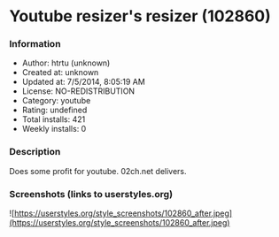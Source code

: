 # Youtube resizer's resizer (102860)

### Information
- Author: htrtu (unknown)
- Created at: unknown
- Updated at: 7/5/2014, 8:05:19 AM
- License: NO-REDISTRIBUTION
- Category: youtube
- Rating: undefined
- Total installs: 421
- Weekly installs: 0


### Description
Does some profit for youtube.
02ch.net delivers.


### Screenshots (links to userstyles.org)
![https://userstyles.org/style_screenshots/102860_after.jpeg](https://userstyles.org/style_screenshots/102860_after.jpeg)


